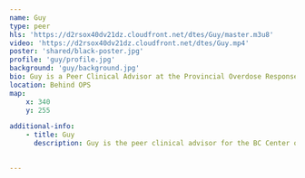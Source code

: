 ```yaml
---
name: Guy
type: peer
hls: 'https://d2rsox40dv21dz.cloudfront.net/dtes/Guy/master.m3u8'
video: 'https://d2rsox40dv21dz.cloudfront.net/dtes/Guy.mp4'
poster: 'shared/black-poster.jpg'
profile: 'guy/profile.jpg'
background: 'guy/background.jpg'
bio: Guy is a Peer Clinical Advisor at the Provincial Overdose Response Center
location: Behind OPS
map:
    x: 340
    y: 255

additional-info: 
    - title: Guy
      description: Guy is the peer clinical advisor for the BC Center on Substance Use, as well as the Overdose Emergency Response and Regional Addiction Program at Vancouver Coastal Health. He is an advocate for harm reduction, and shares his lived experiences with substance use as a reference for positive change.
    

---
```

